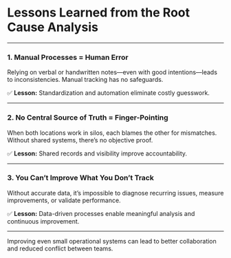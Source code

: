 # Lessons Learned from the Root Cause Analysis

---

### 1. Manual Processes = Human Error
Relying on verbal or handwritten notes—even with good intentions—leads to inconsistencies. Manual tracking has no safeguards.

✅ **Lesson:** Standardization and automation eliminate costly guesswork.

---

### 2. No Central Source of Truth = Finger-Pointing
When both locations work in silos, each blames the other for mismatches. Without shared systems, there’s no objective proof.

✅ **Lesson:** Shared records and visibility improve accountability.

---

### 3. You Can’t Improve What You Don’t Track
Without accurate data, it’s impossible to diagnose recurring issues, measure improvements, or validate performance.

✅ **Lesson:** Data-driven processes enable meaningful analysis and continuous improvement.

---

Improving even small operational systems can lead to better collaboration and reduced conflict between teams.
